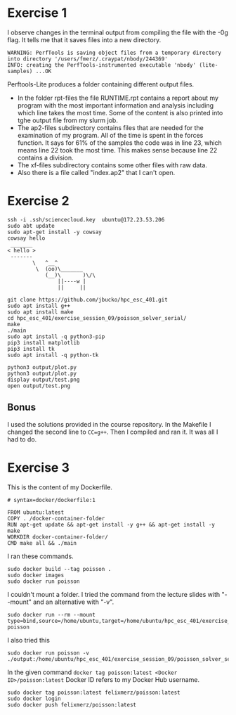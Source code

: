 # Exercise 1
I observe changes in the terminal output from compiling the file with the -0g flag. It tells me that it saves files into a new directory.
```
WARNING: PerfTools is saving object files from a temporary directory into directory '/users/fmerz/.craypat/nbody/244369'
INFO: creating the PerfTools-instrumented executable 'nbody' (lite-samples) ...OK
```

Perftools-Lite produces a folder containing different output files. 
* In the folder rpt-files the file RUNTIME.rpt contains a report about my program with the most important information and analysis including which line takes the most time. Some of the content is also printed into tghe output file from my slurm job.
* The ap2-files subdirectory contains files that are needed for the examination of my program.
All of the time is spent in the forces function. It says for 61% of the samples the code was in line 23, which means line 22 took the most time. This makes sense because line 22 contains a division.
* The xf-files subdirectory contains some other files with raw data.
* Also there is a file called "index.ap2" that I can't open.

# Exercise 2
```
ssh -i .ssh/sciencecloud.key  ubuntu@172.23.53.206
sudo abt update
sudo apt-get install -y cowsay
cowsay hello
 _______
< hello >
 -------
        \   ^__^
         \  (oo)\_______
            (__)\       )\/\
                ||----w |
                ||     ||

git clone https://github.com/jbucko/hpc_esc_401.git
sudo apt install g++
sudo apt install make
cd hpc_esc_401/exercise_session_09/poisson_solver_serial/
make
./main
sudo apt install -q python3-pip
pip3 install matplotlib
pip3 install tk
sudo apt install -q python-tk

python3 output/plot.py 
python3 output/plot.py 
display output/test.png 
open output/test.png
```

## Bonus
I used the solutions provided in the course repository. In the Makefile I changed the second line to `CC=g++`. Then I compiled and ran it. It was all I had to do.


# Exercise 3
This is the content of my Dockerfile. 
```
# syntax=docker/dockerfile:1

FROM ubuntu:latest
COPY . /docker-container-folder
RUN apt-get update && apt-get install -y g++ && apt-get install -y make
WORKDIR docker-container-folder/
CMD make all && ./main
```

I ran these commands.
```
sudo docker build --tag poisson .
sudo docker images
sudo docker run poisson
```

I couldn't mount a folder. I tried the command from the lecture slides with "--mount" and an alternative with "-v".
```
sudo docker run --rm --mount type=bind,source=/home/ubuntu,target=/home/ubuntu/hpc_esc_401/exercise_session_09/poisson_solver_serial poisson
```
I also tried this
```
sudo docker run poisson -v ./output:/home/ubuntu/hpc_esc_401/exercise_session_09/poisson_solver_serial
```

In the given command `docker tag poisson:latest <Docker ID>/poisson:latest` Docker ID refers to my Docker Hub username.
```
sudo docker tag poisson:latest felixmerz/poisson:latest
sudo docker login
sudo docker push felixmerz/poisson:latest
```
